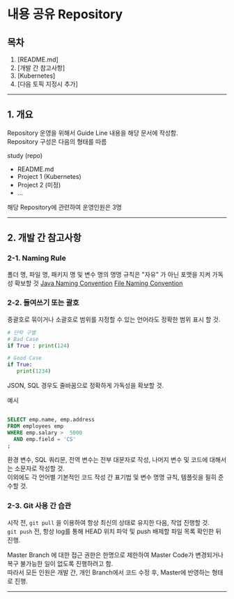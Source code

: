 # 내용 공유 Repository


## 목차

1. [README.md] 
2. [개발 간 참고사항]
3. [Kubernetes]
4. [다음 토픽 지정시 추가]



---

## 1. 개요

Repository 운영을 위해서 Guide Line 내용을 해당 문서에 작성함.  
Repository 구성은 다음의 형태를 따름

study (repo)
  - README.md
  - Project 1 (Kubernetes)
  - Project 2 (미정)
  -  ...


해당 Repository에 관련하여 운영인원은 3명  

---

## 2. 개발 간 참고사항

### 2-1. Naming Rule

  폴더 명, 파일 명, 패키지 명 및 변수 명의 명명 규칙은 "자유" 가 아닌 포맷을 지켜 가독성 확보할 것 
  [Java Naming Convention](https://www.oracle.com/java/technologies/javase/codeconventions-namingconventions.html)
  [File Naming Convention](https://libguides.princeton.edu/c.php?g=102546&p=930626)

### 2-2. 들여쓰기 또는 괄호 

중괄호로 묶이거나 소괄호로 범위를 지정할 수 있는 언어라도 정확한 범위 표시 할 것.   

``` python
# 단락 구별
# Bad Case
if True : print(124) 

# Good Case
if True:
   print(1234)


```  

JSON, SQL 경우도 줄바꿈으로 정확하게 가독성을 확보할 것.

예시  
```sql

SELECT emp.name, emp.address
FROM employees emp
WHERE emp.salary >  5000
  AND emp.field = 'CS'
;
```
환경 변수, SQL 쿼리문, 전역 변수는 전부 대문자로 작성, 나머지 변수 및 코드에 대해서는 소문자로 작성할 것.  
이외에도 각 언어별 기본적인 코드 작성 간 표기법 및 변수 명명 규칙, 템플릿을 필히 준수할 것.  

### 2-3. Git 사용 간 습관

시작 전, `git pull` 을 이용하여 항상 최신의 상태로 유지한 다음, 작업 진행할 것.  
`git push` 전, 항상 log를 통해 HEAD 위치 파악 및 push 배제할 파일 목록 확인한 뒤 진행.  

Master Branch 에 대한 접근 권한은 한명으로 제한하여 Master Code가 변경되거나 복구 불가능한 일이 없도록 진행하려고 함.  
따라서 모든 인원은 개발 간, 개인 Branch에서 코드 수정 후, Master에 반영하는 형태로 진행.  
   

---
   
